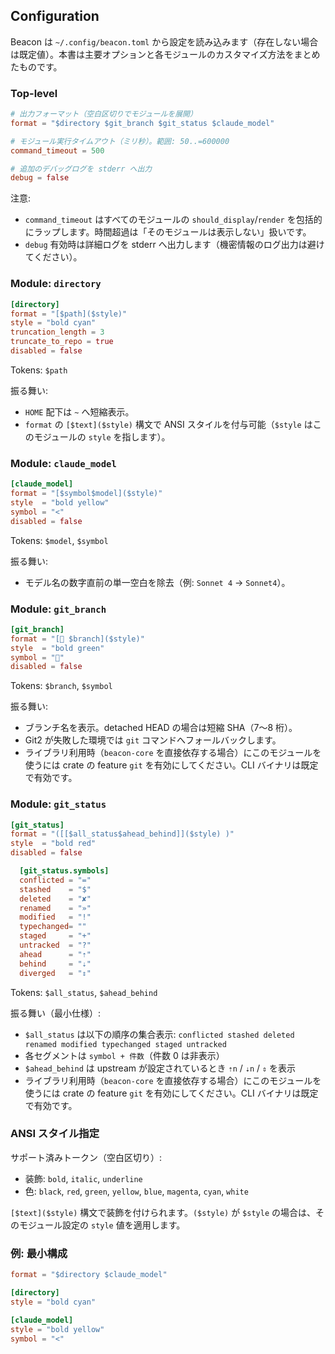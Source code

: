 ## Configuration

Beacon は `~/.config/beacon.toml` から設定を読み込みます（存在しない場合は既定値）。本書は主要オプションと各モジュールのカスタマイズ方法をまとめたものです。

### Top-level

```toml
# 出力フォーマット（空白区切りでモジュールを展開）
format = "$directory $git_branch $git_status $claude_model"

# モジュール実行タイムアウト（ミリ秒）。範囲: 50..=600000
command_timeout = 500

# 追加のデバッグログを stderr へ出力
debug = false
```

注意:
- `command_timeout` はすべてのモジュールの `should_display`/`render` を包括的にラップします。時間超過は「そのモジュールは表示しない」扱いです。
- `debug` 有効時は詳細ログを stderr へ出力します（機密情報のログ出力は避けてください）。

### Module: `directory`

```toml
[directory]
format = "[$path]($style)"
style = "bold cyan"
truncation_length = 3
truncate_to_repo = true
disabled = false
```

Tokens: `$path`

振る舞い:
- `HOME` 配下は `~` へ短縮表示。
- `format` の `[$text]($style)` 構文で ANSI スタイルを付与可能（`$style` はこのモジュールの `style` を指します）。

### Module: `claude_model`

```toml
[claude_model]
format = "[$symbol$model]($style)"
style  = "bold yellow"
symbol = "<"
disabled = false
```

Tokens: `$model`, `$symbol`

振る舞い:
- モデル名の数字直前の単一空白を除去（例: `Sonnet 4` → `Sonnet4`）。

### Module: `git_branch`

```toml
[git_branch]
format = "[🌿 $branch]($style)"
style  = "bold green"
symbol = "🌿"
disabled = false
```

Tokens: `$branch`, `$symbol`

振る舞い:
- ブランチ名を表示。detached HEAD の場合は短縮 SHA（7〜8 桁）。
- Git2 が失敗した環境では `git` コマンドへフォールバックします。
 - ライブラリ利用時（`beacon-core` を直接依存する場合）にこのモジュールを使うには
   crate の feature `git` を有効にしてください。CLI バイナリは既定で有効です。

### Module: `git_status`

```toml
[git_status]
format = "([[$all_status$ahead_behind]]($style) )"
style  = "bold red"
disabled = false

  [git_status.symbols]
  conflicted = "="
  stashed    = "$"
  deleted    = "✘"
  renamed    = "»"
  modified   = "!"
  typechanged= ""
  staged     = "+"
  untracked  = "?"
  ahead      = "⇡"
  behind     = "⇣"
  diverged   = "⇕"
```

Tokens: `$all_status`, `$ahead_behind`

振る舞い（最小仕様）:
- `$all_status` は以下の順序の集合表示: `conflicted stashed deleted renamed modified typechanged staged untracked`
- 各セグメントは `symbol + 件数`（件数 0 は非表示）
- `$ahead_behind` は upstream が設定されているとき `⇡n` / `⇣n` / `⇕` を表示
 - ライブラリ利用時（`beacon-core` を直接依存する場合）にこのモジュールを使うには
   crate の feature `git` を有効にしてください。CLI バイナリは既定で有効です。

### ANSI スタイル指定

サポート済みトークン（空白区切り）:
- 装飾: `bold`, `italic`, `underline`
- 色: `black`, `red`, `green`, `yellow`, `blue`, `magenta`, `cyan`, `white`

`[$text]($style)` 構文で装飾を付けられます。`($style)` が `$style` の場合は、そのモジュール設定の `style` 値を適用します。

### 例: 最小構成

```toml
format = "$directory $claude_model"

[directory]
style = "bold cyan"

[claude_model]
style = "bold yellow"
symbol = "<"
```
